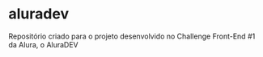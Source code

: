# aluradev
Repositório criado para o projeto desenvolvido no Challenge Front-End #1 da Alura, o AluraDEV
